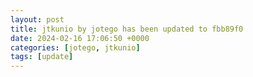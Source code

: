 ```yaml
---
layout: post
title: jtkunio by jotego has been updated to fbb89f0
date: 2024-02-16 17:06:50 +0000
categories: [jotego, jtkunio]
tags: [update]
---
```


